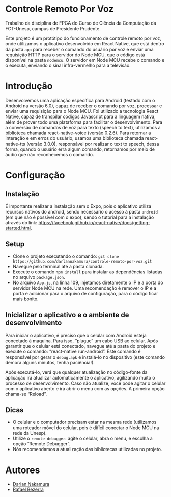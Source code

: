 # Controle Remoto Por Voz
Trabalho da disciplina de FPGA do Curso de Ciência da Computação da FCT-Unesp, campus de Presidente Prudente. 

Este projeto é um protótipo do funcionamento de controle remoto por voz, onde utilizamos o aplicativo desenvolvido em React Native, que está dentro da pasta `app` para receber o comando do usuário por voz e enviar uma requisição HTTP para o servidor do Node MCU, que o código está disponível na pasta `nodemcu`. O servidor em Node MCU recebe o comando e o executa, enviando o sinal infra-vermelho para a televisão.


# Introdução
Desenvolvemos uma aplicação específica para Android (testado com o Android na versão 6.0), capaz de receber o comando por voz, processar e enviar uma requisição para o Node MCU. Foi utilizado a tecnologia React Native, capaz de transpilar códigos Javascript para a linguagem nativa, além de prover todo uma plataforma para facilitar o desenvolvimento. Para a conversão de comandos de voz para texto (speech to text), utilizamos a biblioteca chamada react-native-voice (versão 0.2.6). Para retornar a interação e em erros do usuário, usamos uma biblioteca chamada react-native-tts (versão 3.0.0), responsável por realizar o text to speech, dessa forma, quando o usuário erra algum comando, retornamos por meio de áudio que não reconhecemos o comando.


# Configuração

## Instalação

É importante realizar a instalação sem o Expo, pois o aplicativo utiliza recursos nativos do android, sendo necessário o acesso à pasta `android` (em que não é possível com o expo), sendo o tutorial para a instalação através do link: https://facebook.github.io/react-native/docs/getting-started.html.

## Setup
- Clone o projeto executando o comando: `git clone https://github.com/darlannakamura/controle-remoto-por-voz.git`
- Navegue pelo terminal até a pasta clonada.
- Execute o comando `npm install` para instalar as dependências listadas no arquivo `package.json`.
- No arquivo `App.js`, na linha 109, injetamos diretamente o IP e a porta do servidor Node MCU na rede. Uma recomendação é remover o IP e a porta e adicionar para o arquivo de configuração, para o código ficar mais bonito.

## Inicializar o aplicativo e o ambiente de desenvolvimento
Para iniciar o aplicativo, é preciso que o celular com Android esteja conectado à maquina. Para isso, “plugue” um cabo USB ao celular. Após garantir que o celular está conectado, navegue até a pasta do projeto e execute o comando: “react-native run-android”. Este comando é responsável por gerar o `debug.apk` e instalá-lo no dispositivo (este comando demora alguns minutos, tenha paciência!). 

Após executá-lo, verá que qualquer atualização no código-fonte da aplicação irá atualizar automaticamente o aplicativo, agilizando muito o processo de desenvolvimento. Caso não atualize, você pode agitar o celular com o aplicativo aberto e irá abrir o menu com as opções. A primeira opção chama-se “Reload”.

## Dicas
- O celular e o computador precisam estar na mesma rede (utilizamos uma roteador móvel do celular, pois é difícil conectar o Node MCU na rede da Unesp).
- Utilize o `remote debugger`: agite o celular, abra o menu, e escolha a opção “Remote Debugger”.
- Nós recomendamos a atualização das bibliotecas utilizadas no projeto.

# Autores
- [Darlan Nakamura](https://github.com/darlannakamura)
- [Rafael Bezerra](https://github.com/RafaelBMR)
